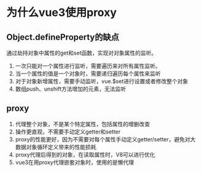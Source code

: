 # 为什么vue3使用proxy

## Object.defineProperty的缺点

通过劫持对象中属性的get和set函数，实现对对象属性的监听。

1. 一次只能对一个属性进行监听，需要遍历来对所有属性监听。
2. 当一个属性的值是一个对象时，需要递归遍历每个属性来监听
3. 对于对象新增属性，需要手动监听，vue.$set进行设置或者修改整个对象
4. 数组push、unshift方法增加的元素，无法监听

## proxy

1. 代理整个对象，不是某个特定属性，包括属性的增删改查
2. 操作更直观，不需要手动定义getter和setter
3. proxy的性能更好，因为不需要对每个属性手动定义getter/setter，避免对大数据对象循环定义带来的性能损耗
4. proxy代理后得到的对象，在读取属性时，V8可以进行优化
5. vue3在用proxy代理嵌套对象时，使用的是懒代理
